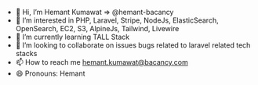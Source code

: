 - 👋 Hi, I’m Hemant Kumawat => @hemant-bacancy
- 👀 I’m interested in PHP, Laravel, Stripe, NodeJs, ElasticSearch, OpenSearch, EC2, S3, AlpineJs, Tailwind, Livewire
- 🌱 I’m currently learning TALL Stack
- 💞️ I’m looking to collaborate on issues bugs related to laravel related tech stacks
- 📫 How to reach me hemant.kumawat@bacancy.com
- 😄 Pronouns: Hemant

<!---
hemant-bacancy/hemant-bacancy is a ✨ special ✨ repository because its `README.md` (this file) appears on your GitHub profile.
You can click the Preview link to take a look at your changes.
--->
